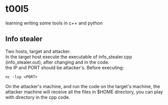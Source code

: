 # t00l5
learning writing some tools in c++ and python

## Info stealer  

Two hosts, target and attacker.  
In the target host execute the executable of info_stealer.cpp (info_stealer.out), after changing <IP> and <PORT> in the code.  
the IP and PORT should be attacker's. Before executing:  
```
nc -lvp <PORT>
```
On the attacker's machine, and run the code on the target's machine, the attacker machine will receive all the files in $HOME directory, you can play with directory in the cpp code.
